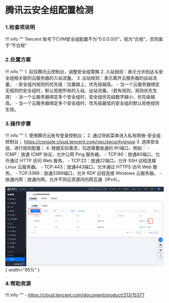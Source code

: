 # 腾讯云安全组配置检测

### 1.检查项说明
!!! info ""
    Tencent  账号下CVM安全组配置不为“0.0.0.0/0”，视为“合规”，否则属于“不合规”

### 2.处置方案
!!! info ""
    1. 前往腾讯云控制台，调整安全组策略
    2. 入站规则：表示允许到达与安全组相关联的云服务器的入站流量。
    3. 出站规则：表示离开云服务器的出站流量。
        - 安全组内规则的优先级：位置越上，优先级越高。
        - 当一个云服务器绑定无规则的安全组时，默认拒绝所有的入站、出站流量。（若有规则，规则优先生效）
        - 当一个云服务器绑定多个安全组时，安全组优先级数字越小，优先级越高。
        - 当一个云服务器绑定多个安全组时，优先级最低的安全组的默认拒绝规则生效。


### 3.操作步骤
!!! info ""
    1. 使用腾讯云账号登录控制台；
    2. 通过导航菜单进入私有网络-安全组控制台； https://console.cloud.tencent.com/vpc/securitygroup
    3. 选择安全组，进行规则配置；
    4. 根据实际需求，勾选需要放通的 IP/端口，例如：
        - ICMP：放通 ICMP 协议，允许公网 Ping 服务器。
        - TCP:80：放通80端口，允许通过 HTTP 访问 Web 服务。
        - TCP:22：放通22端口，允许 SSH 远程连接 Linux 云服务器。
        - TCP:443：放通443端口，允许通过 HTTPS 访问 Web 服务。
        - TCP:3389：放通3389端口，允许 RDP 远程连接 Windows 云服务器。
        - 放通内网：放通内网，允许不同云资源间内网互通（IPv4）。

![处置方案-修改安全组规则](../../img/suggest/tencent/network-policy.png){ width="95%" }

### 4.帮助资源
!!! info ""
    - https://cloud.tencent.com/document/product/213/15377
